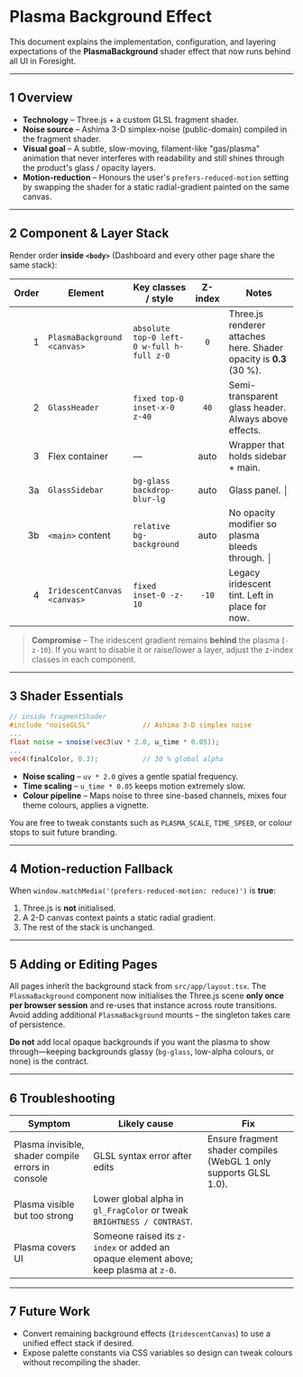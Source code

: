 # Plasma Background Effect

This document explains the implementation, configuration, and layering expectations of the **PlasmaBackground** shader effect that now runs behind all UI in Foresight.

---

## 1  Overview

* **Technology** – Three.js + a custom GLSL fragment shader.
* **Noise source** – Ashima 3-D simplex-noise (public-domain) compiled in the fragment shader.
* **Visual goal** – A subtle, slow-moving, filament-like "gas/plasma" animation that never interferes with readability and still shines through the product's glass / opacity layers.
* **Motion-reduction** – Honours the user's `prefers-reduced-motion` setting by swapping the shader for a static radial-gradient painted on the same canvas.

---

## 2  Component & Layer Stack

Render order **inside `<body>`** (Dashboard and every other page share the same stack):

| Order | Element | Key classes / style | Z-index | Notes |
|------:|---------|----------------------|:-------:|-------|
| 1 | `PlasmaBackground` `<canvas>` | `absolute top-0 left-0 w-full h-full z-0` | `0` | Three.js renderer attaches here. Shader opacity is **0.3** (30 %).|
| 2 | `GlassHeader` | `fixed top-0 inset-x-0 z-40` | `40` | Semi-transparent glass header. Always above effects. |
| 3 | Flex container | — | auto | Wrapper that holds sidebar + main. |
| 3a | `GlassSidebar` | `bg-glass backdrop-blur-lg` | auto | Glass panel. │
| 3b | `<main>` content | `relative bg-background` | auto | No opacity modifier so plasma bleeds through. │
| 4 | `IridescentCanvas` `<canvas>` | `fixed inset-0 -z-10` | `-10` | Legacy iridescent tint. Left in place for now. |

> **Compromise** – The iridescent gradient remains **behind** the plasma (`-z-10`). If you want to disable it or raise/lower a layer, adjust the z-index classes in each component.

---

## 3  Shader Essentials

```glsl
// inside fragmentShader
#include "noiseGLSL"             // Ashima 3-D simplex noise
...
float noise = snoise(vec3(uv * 2.0, u_time * 0.05));
...
vec4(finalColor, 0.3);           // 30 % global alpha
```

* **Noise scaling** – `uv * 2.0` gives a gentle spatial frequency.
* **Time scaling** – `u_time * 0.05` keeps motion extremely slow.
* **Colour pipeline** – Maps noise to three sine-based channels, mixes four theme colours, applies a vignette.

You are free to tweak constants such as `PLASMA_SCALE`, `TIME_SPEED`, or colour stops to suit future branding.

---

## 4  Motion-reduction Fallback

When `window.matchMedia('(prefers-reduced-motion: reduce)')` is **true**:

1. Three.js is **not** initialised.
2. A 2-D canvas context paints a static radial gradient.
3. The rest of the stack is unchanged.

---

## 5  Adding or Editing Pages

All pages inherit the background stack from `src/app/layout.tsx`. The `PlasmaBackground` component now initialises the Three.js scene **only once per browser session** and re-uses that instance across route transitions. Avoid adding additional `PlasmaBackground` mounts – the singleton takes care of persistence.

**Do not** add local opaque backgrounds if you want the plasma to show through—keeping backgrounds glassy (`bg-glass`, low-alpha colours, or none) is the contract.

---

## 6  Troubleshooting

| Symptom | Likely cause | Fix |
|---------|--------------|-----|
| Plasma invisible, shader compile errors in console | GLSL syntax error after edits | Ensure fragment shader compiles (WebGL 1 only supports GLSL 1.0). |
| Plasma visible but too strong | Lower global alpha in `gl_FragColor` or tweak `BRIGHTNESS / CONTRAST`. |
| Plasma covers UI | Someone raised its `z-index` or added an opaque element above; keep plasma at `z-0`. |

---

## 7  Future Work

* Convert remaining background effects (`IridescentCanvas`) to use a unified effect stack if desired.
* Expose palette constants via CSS variables so design can tweak colours without recompiling the shader. 
